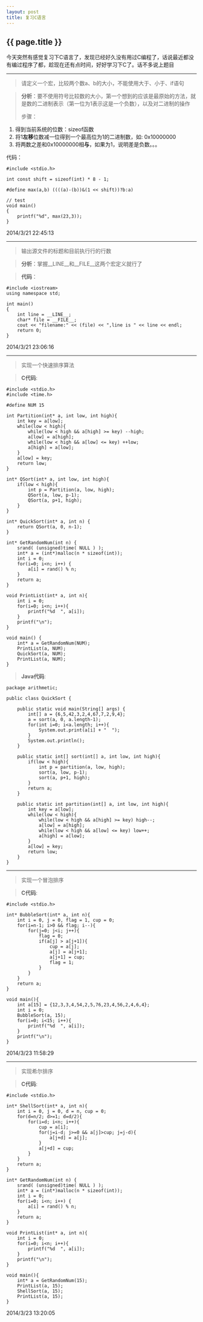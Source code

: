 ```yaml
---
layout: post
title: 复习C语言
---
```


{{ page.title }}
---------------------
今天突然有感觉复习下C语言了，发现已经好久没有用过C编程了，话说最近都没有编过程序了都，趁现在还有点时间，好好学习下C了。话不多说上题目

---------------------
> 请定义一个宏，比较两个数a、b的大小，不能使用大于、小于、if语句

>**分析**：要不使用符号比较数的大小，第一个想到的应该是最原始的方法，就是数的二进制表示（第一位为1表示这是一个负数），以及对二进制的操作
>
>步骤：
>>
 1. 得到当前系统的位数：sizeof函数
 2. 将1**左移**位数减一位得到一个最高位为1的二进制数，如: 0x10000000
 3. 将两数之差和0x10000000相**与**，如果为1，说明差是负数。。。
>
代码：
>
	#include <stdio.h>
>	
	int const shift = sizeof(int) * 8 - 1;
>
	#define max(a,b) ((((a)-(b))&(1 << shift))?b:a)
>	
	// test
	void main()
	{
		printf("%d", max(23,3));
	}
2014/3/21 22:45:13 

--------------------
> 输出源文件的标题和目前执行行的行数

> **分析**：掌握__LINE__和__FILE__这两个宏定义就行了

> **代码**：
>
	#include <iostream>
	using namespace std;
>	
	int main()
	{
		int line = __LINE__;
		char* file = __FILE__;
		cout << "filename:" << (file) << ",line is " << line << endl;
		return 0;
	}
2014/3/21 23:06:16 

--------------------
> 实现一个快速排序算法

> **C代码**:
> 
	#include <stdio.h>
	#include <time.h> 
>
	#define NUM 15
>
	int Partition(int* a, int low, int high){
		int key = a[low];
		while(low < high){
			while(low < high && a[high] >= key) --high;
			a[low] = a[high];
			while(low < high && a[low] <= key) ++low;
			a[high] = a[low];
		}
		a[low] = key;
		return low;
	}
>
	int* QSort(int* a, int low, int high){
		if(low < high){
			int p = Partition(a, low, high);
			QSort(a, low, p-1);
			QSort(a, p+1, high);
		}
	}
>
	int* QuickSort(int* a, int n) {
		return QSort(a, 0, n-1);
	}
>
	int* GetRandomNum(int n) {
		srand( (unsigned)time( NULL ) ); 
		int* a = (int*)malloc(n * sizeof(int));
		int i = 0;
		for(i=0; i<n; i++) {
			a[i] = rand() % n;
		}
		return a;
	}
>
	void PrintList(int* a, int n){
		int i = 0;
		for(i=0; i<n; i++){
			printf("%d  ", a[i]);
		}
		printf("\n");
	}
>
	void main() {
		int* a = GetRandomNum(NUM);
		PrintList(a, NUM);
		QuickSort(a, NUM);
		PrintList(a, NUM);
	}

> **Java代码**:
>
	package arithmetic;
>
	public class QuickSort {
>
		public static void main(String[] args) {
			int[] a = {6,5,42,3,2,4,67,7,2,9,4};
			a = sort(a, 0, a.length-1);
			for(int i=0; i<a.length; i++){
				System.out.print(a[i] + "  ");
			}
			System.out.println();
		}
>		
		public static int[] sort(int[] a, int low, int high){
			if(low < high){
				int p = partition(a, low, high);
				sort(a, low, p-1);
				sort(a, p+1, high);
			}
			return a;
		}
>		
		public static int partition(int[] a, int low, int high){
			int key = a[low];
			while(low < high){
				while(low < high && a[high] >= key) high--;
				a[low] = a[high];
				while(low < high && a[low] <= key) low++;
				a[high] = a[low];
			}
			a[low] = key;
			return low;
		}
	}

--------------------------
> 实现一个冒泡排序

> **C代码**:
>
	#include <stdio.h>
>
	int* BubbleSort(int* a, int n){
		int i = 0, j = 0, flag = 1, cup = 0;
		for(i=n-1; i>0 && flag; i--){
			for(j=0; j<i; j++){
				flag = 0;
				if(a[j] > a[j+1]){
					cup = a[j];
					a[j] = a[j+1];
					a[j+1] = cup;
					flag = 1;
				}
			}
		}
		return a;
	}
>
	void main(){
		int a[15] = {12,3,3,4,54,2,5,76,23,4,56,2,4,6,4};
		int i = 0;
		BubbleSort(a, 15);
		for(i=0; i<15; i++){
			printf("%d  ", a[i]);
		}
		printf("\n");
	}
2014/3/23 11:58:29 

-------------------
> 实现希尔排序

> **C代码**:
>
	#include <stdio.h>
>
	int* ShellSort(int* a, int n){
		int i = 0, j = 0, d = n, cup = 0;
		for(d=n/2; d>=1; d=d/2){
			for(i=d; i<n; i++){
				cup = a[i];
				for(j=i-d; j>=0 && a[j]>cup; j=j-d){
					a[j+d] = a[j];
				}
				a[j+d] = cup;
			}
		}
		return a;
	}
>
	int* GetRandomNum(int n) {
		srand( (unsigned)time( NULL ) ); 
		int* a = (int*)malloc(n * sizeof(int));
		int i = 0;
		for(i=0; i<n; i++) {
			a[i] = rand() % n;
		}
		return a;
	}
>
	void PrintList(int* a, int n){
		int i = 0;
		for(i=0; i<n; i++){
			printf("%d  ", a[i]);
		}
		printf("\n");
	}
>
	void main(){
		int* a = GetRandomNum(15);
		PrintList(a, 15);
		ShellSort(a, 15);
		PrintList(a, 15);
	}
2014/3/23 13:20:05 